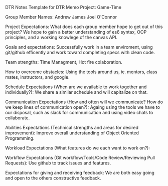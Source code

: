 DTR Notes
Template for DTR Memo
Project: Game-Time

Group Member Names:
Andrew James Joel O'Connor

Project Expectations: What does each group member hope to get out of this project?
We hope to gain a better understanding of es6 syntax, OOP principles, and a working knowlege of the canvas API.

Goals and expectations:
Successfully work in a team enviroment, using git/github efficently and work toward completing specs with clean code.

Team strengths:
Time Managment, Hot fire colaboration.

How to overcome obstacles:
Using the tools around us, ie. mentors, class mates, instructors, and google.

Schedule Expectations (When are we available to work together and individually?):
We share a similar schedule and will capitalize on that.

Communication Expectations (How and often will we communicate? How do we keep lines of communication open?):
Againg using the tools we have to our disposal, such as slack for communication and using video chats to collaborate.

Abilities Expectations (Technical strengths and areas for desired improvement):
Improve overall understanding of Object Oriented Programming.

Workload Expectations (What features do we each want to work on?):

Workflow Expectations (Git workflow/Tools/Code Review/Reviewing Pull Requests):
Use github to track issues and features.

Expectations for giving and receiving feedback:
We are both easy going and open to the others constructive feedback.
